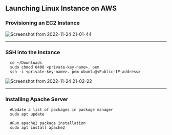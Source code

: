 ## Launching Linux Instance on AWS

### Provisioning an EC2 Instance
![Screenshot from 2022-11-24 21-01-44](https://user-images.githubusercontent.com/84657461/203866509-fb69e3c9-6328-4d85-84c1-55e8a6afde16.png)
___
 
### SSH into the Instance
```
  cd ~/Downloads
  sudo chmod 0400 <private-key-name>. pem
  ssh -i <private-key-name>. pem ubuntu@<Public-IP-address>
 ```
![Screenshot from 2022-11-24 21-02-22](https://user-images.githubusercontent.com/84657461/203866624-7aadc8a9-c324-4ffc-bb18-f3568b55b56d.png)
___

### Installing Apache Server
```
  #Update a list of packages in package manager
  sudo apt update

  #Run apache2 package installation
  sudo apt install apache2
```
